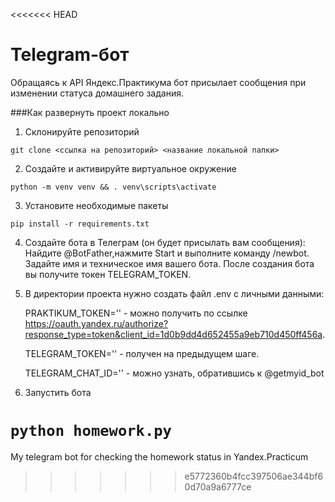 <<<<<<< HEAD
# Telegram-бот
Обращаясь к API Яндекс.Практикума бот присылает сообщения при изменении статуса домашнего задания.

###Как развернуть проект локально

1. Склонируйте репозиторий

```git clone <ссылка на репозиторий> <название локальной папки>```

2. Создайте и активируйте виртуальное окружение

```python -m venv venv && . venv\scripts\activate```

3. Установите необходимые пакеты

```pip install -r requirements.txt```

4. Создайте бота в Телеграм (он будет присылать вам сообщения): Найдите @BotFather,нажмите Start и выполните команду /newbot. Задайте имя и техническое имя вашего бота. После создания бота вы получите токен TELEGRAM_TOKEN.

5. В директории проекта нужно создать файл .env с личными данными:

    PRAKTIKUM_TOKEN='' - можно получить по ссылке https://oauth.yandex.ru/authorize?response_type=token&client_id=1d0b9dd4d652455a9eb710d450ff456a.

    TELEGRAM_TOKEN='' - получен на предыдущем шаге.

    TELEGRAM_CHAT_ID='' - можно узнать, обратившись к @getmyid_bot

6. Запустить бота

```python homework.py```
=======

My telegram bot for checking the homework status in Yandex.Practicum
>>>>>>> e5772360b4fcc397506ae344bf60d70a9a6777ce
